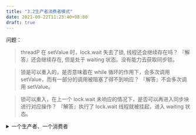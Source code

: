 ```yaml
---
title: "3.2生产者消费者模式"
date: 2021-09-22T11:23:40+08:00
draft: true
---
```


问题：
>threadP 在 setValue 时，lock.wait 失去了锁, 线程还会继续存在吗？
『解答』还会继续存在, 但是处于 waiting 状态。没有能力去获取同步锁。

>锁是可以重入的，是否意味着在 while 循环的作用下，会多次调用 setValue，而有一部分的调用被阻塞了得不到响应？ 
『解答』不会多次调用 setValue。

>锁可以重入，在上一个 lock.wait 未响应的情况下，是否可以再进入同步块进行对应操作？
『解答』执行了 lock.wait 线程就被挂起，进入 waiting 状态。

<details>
<summary>一个生产者、一个消费者</summary>

基于 wait/notify 机制
P.java
```java
public class P {
    String lock;
    public P(String lock){
        this.lock = lock;
    }
    public void setValue(){
        try{
            synchronized(lock){
                if (!ValueObject.value.equals("")){
                    lock.wait();//lock will be release, but thread exist always.
                }
                String str = System.currentTimeMillis() + "_" + System.nanoTime();
                System.out.println("Set:" + str);
                //Produce and notify
                ValueObject.value = str;
                lock.notify();
            }
        }catch (Exception e){

        }

    }
}
```

C.java
```java
public class C 
    String lock;
    public C(String lock){
        this.lock = lock;
    }
    public void getValue(){
        try{
            synchronized(lock){
                if (ValueObject.value.equals("")){
                    lock.wait();
                }
                String str = ValueObject.value;
                System.out.println("Get:" + str);
                //Consume and notify
                ValueObject.value = "";
                lock.notify();
            }
        }catch (Exception e){

        }

    }
}
```

ThreadP.java
```java
public class ThreadP extends Thread{
    public P p;
    public ThreadP(P p){
        super();
        this.p = p;
    }
    @Override
    public void run(){
        while(true){
            p.setValue();
        }
    }
}
```

ThreadC.java
```java
public class ThreadC extends Thread{
    public C c;
    public ThreadC(C c){
        super();
        this.c = c;
    }

    @Override
    public void run(){
        while(true){
            c.getValue();
        }
    }
}
```

Run.java
```java
public class Run {
    public static void main(String[] args){
        String lock = "s";
        Thread producer = new ThreadP(new P(lock));
        Thread consumer = new ThreadC(new C(lock));

        consumer.start();
        producer.start();
    }
}
```
</details>
